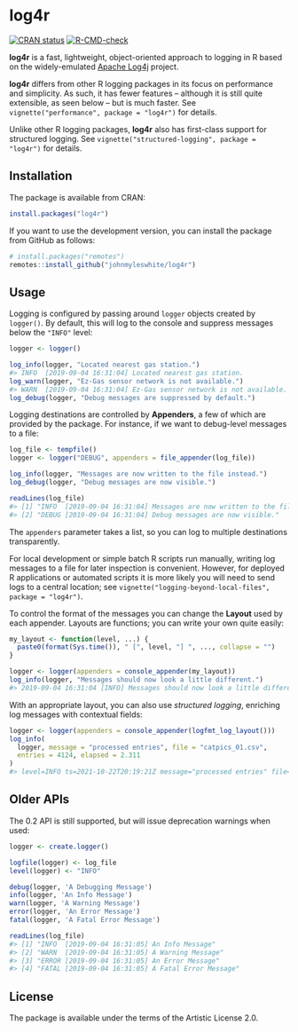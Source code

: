 
<!-- README.md is generated from README.Rmd. Please edit that file. -->

# log4r

<!-- badges: start -->

[![CRAN
status](https://www.r-pkg.org/badges/version/log4r)](https://cran.r-project.org/package=log4r)
[![R-CMD-check](https://github.com/johnmyleswhite/log4r/actions/workflows/R-CMD-check.yaml/badge.svg)](https://github.com/johnmyleswhite/log4r/actions/workflows/R-CMD-check.yaml)
<!-- badges: end -->

**log4r** is a fast, lightweight, object-oriented approach to logging in
R based on the widely-emulated [Apache
Log4j](https://logging.apache.org/log4j/) project.

**log4r** differs from other R logging packages in its focus on
performance and simplicity. As such, it has fewer features – although it
is still quite extensible, as seen below – but is much faster. See
`vignette("performance", package = "log4r")` for details.

Unlike other R logging packages, **log4r** also has first-class support
for structured logging. See
`vignette("structured-logging", package = "log4r")` for details.

## Installation

The package is available from CRAN:

``` r
install.packages("log4r")
```

If you want to use the development version, you can install the package
from GitHub as follows:

``` r
# install.packages("remotes")
remotes::install_github("johnmyleswhite/log4r")
```

## Usage

Logging is configured by passing around `logger` objects created by
`logger()`. By default, this will log to the console and suppress
messages below the `"INFO"` level:

``` r
logger <- logger()

log_info(logger, "Located nearest gas station.")
#> INFO  [2019-09-04 16:31:04] Located nearest gas station.
log_warn(logger, "Ez-Gas sensor network is not available.")
#> WARN  [2019-09-04 16:31:04] Ez-Gas sensor network is not available.
log_debug(logger, "Debug messages are suppressed by default.")
```

Logging destinations are controlled by **Appenders**, a few of which are
provided by the package. For instance, if we want to debug-level
messages to a file:

``` r
log_file <- tempfile()
logger <- logger("DEBUG", appenders = file_appender(log_file))

log_info(logger, "Messages are now written to the file instead.")
log_debug(logger, "Debug messages are now visible.")

readLines(log_file)
#> [1] "INFO  [2019-09-04 16:31:04] Messages are now written to the file instead."
#> [2] "DEBUG [2019-09-04 16:31:04] Debug messages are now visible."
```

The `appenders` parameter takes a list, so you can log to multiple
destinations transparently.

For local development or simple batch R scripts run manually, writing
log messages to a file for later inspection is convenient. However, for
deployed R applications or automated scripts it is more likely you will
need to send logs to a central location; see
`vignette("logging-beyond-local-files", package = "log4r")`.

To control the format of the messages you can change the **Layout** used
by each appender. Layouts are functions; you can write your own quite
easily:

``` r
my_layout <- function(level, ...) {
  paste0(format(Sys.time()), " [", level, "] ", ..., collapse = "")
}

logger <- logger(appenders = console_appender(my_layout))
log_info(logger, "Messages should now look a little different.")
#> 2019-09-04 16:31:04 [INFO] Messages should now look a little different.
```

With an appropriate layout, you can also use *structured logging*,
enriching log messages with contextual fields:

``` r
logger <- logger(appenders = console_appender(logfmt_log_layout()))
log_info(
  logger, message = "processed entries", file = "catpics_01.csv",
  entries = 4124, elapsed = 2.311
)
#> level=INFO ts=2021-10-22T20:19:21Z message="processed entries" file=catpics_01.csv entries=4124 elapsed=2.311
```

## Older APIs

The 0.2 API is still supported, but will issue deprecation warnings when
used:

``` r
logger <- create.logger()

logfile(logger) <- log_file
level(logger) <- "INFO"

debug(logger, 'A Debugging Message')
info(logger, 'An Info Message')
warn(logger, 'A Warning Message')
error(logger, 'An Error Message')
fatal(logger, 'A Fatal Error Message')

readLines(log_file)
#> [1] "INFO  [2019-09-04 16:31:05] An Info Message"      
#> [2] "WARN  [2019-09-04 16:31:05] A Warning Message"    
#> [3] "ERROR [2019-09-04 16:31:05] An Error Message"     
#> [4] "FATAL [2019-09-04 16:31:05] A Fatal Error Message"
```

## License

The package is available under the terms of the Artistic License 2.0.
